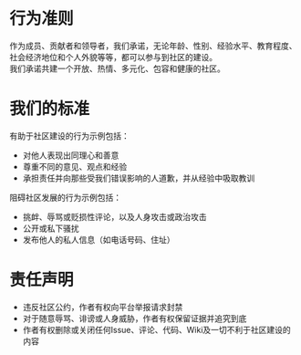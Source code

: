 # 行为准则
作为成员、贡献者和领导者，我们承诺，无论年龄、性别、经验水平、教育程度、社会经济地位和个人外貌等等，都可以参与到社区的建设。  
我们承诺共建一个开放、热情、多元化、包容和健康的社区。

# 我们的标准
有助于社区建设的行为示例包括：
- 对他人表现出同理心和善意
- 尊重不同的意见、观点和经验
- 承担责任并向那些受我们错误影响的人道歉，并从经验中吸取教训

阻碍社区发展的行为示例包括：
- 挑衅、辱骂或贬损性评论，以及人身攻击或政治攻击
- 公开或私下骚扰
- 发布他人的私人信息（如电话号码、住址）

# 责任声明
- 违反社区公约，作者有权向平台举报请求封禁
- 对于随意辱骂、诽谤或人身威胁，作者有权保留证据并追究到底
- 作者有权删除或关闭任何Issue、评论、代码、Wiki及一切不利于社区建设的内容